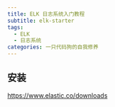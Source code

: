 ```yaml
---
title: ELK 日志系统入门教程
subtitle: elk-starter
tags:
  - ELK
  - 日志系统
categories: 一只代码狗的自我修养
---
```


## 安装
https://www.elastic.co/downloads

